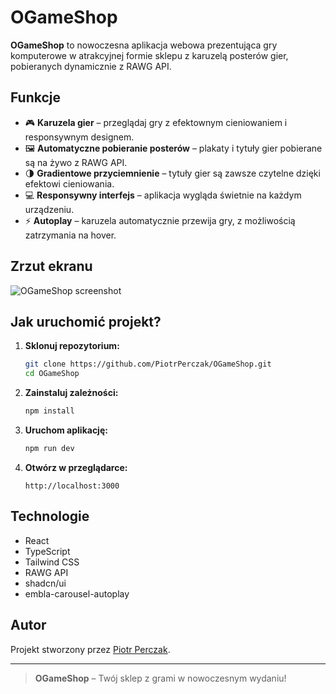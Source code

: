 # OGameShop

**OGameShop** to nowoczesna aplikacja webowa prezentująca gry komputerowe w atrakcyjnej formie sklepu z karuzelą posterów gier, pobieranych dynamicznie z RAWG API.

## Funkcje

- 🎮 **Karuzela gier** – przeglądaj gry z efektownym cieniowaniem i responsywnym designem.
- 🖼️ **Automatyczne pobieranie posterów** – plakaty i tytuły gier pobierane są na żywo z RAWG API.
- 🌗 **Gradientowe przyciemnienie** – tytuły gier są zawsze czytelne dzięki efektowi cieniowania.
- 💻 **Responsywny interfejs** – aplikacja wygląda świetnie na każdym urządzeniu.
- ⚡ **Autoplay** – karuzela automatycznie przewija gry, z możliwością zatrzymania na hover.

## Zrzut ekranu

![OGameShop screenshot](https://raw.githubusercontent.com/PiotrPerczak/OGameShop/main/public/ogameshop-preview.png)

## Jak uruchomić projekt?

1. **Sklonuj repozytorium:**
   ```bash
   git clone https://github.com/PiotrPerczak/OGameShop.git
   cd OGameShop
   ```

2. **Zainstaluj zależności:**
   ```bash
   npm install
   ```

3. **Uruchom aplikację:**
   ```bash
   npm run dev
   ```

4. **Otwórz w przeglądarce:**
   ```
   http://localhost:3000
   ```

## Technologie

- React
- TypeScript
- Tailwind CSS
- RAWG API
- shadcn/ui
- embla-carousel-autoplay

## Autor

Projekt stworzony przez [Piotr Perczak](https://github.com/PiotrPerczak).

---

> **OGameShop** – Twój sklep z grami w nowoczesnym wydaniu!
